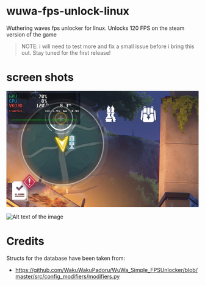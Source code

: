 # wuwa-fps-unlock-linux
Wuthering waves fps unlocker for linux. Unlocks 120 FPS on the steam version of the game

> NOTE: i will need to test more and fix a small issue before i bring this out. Stay tuned for the first release!

# screen shots
![Alt text of the image](https://github.com/aamaanaa/wuwa-fps-unlock-linux/blob/master/fps1.png)

![Alt text of the image](https://github.com/aamaanaa/wuwa-fps-unlock-linux/blob/master/fps2.png)


# Credits
Structs for the database have been taken from:
- https://github.com/WakuWakuPadoru/WuWa_Simple_FPSUnlocker/blob/master/src/config_modifiers/modifiers.py
